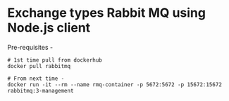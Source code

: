 # Exchange types Rabbit MQ using Node.js client

Pre-requisites -
```
# 1st time pull from dockerhub
docker pull rabbitmq

# From next time -
docker run -it --rm --name rmq-container -p 5672:5672 -p 15672:15672 rabbitmq:3-management
```
